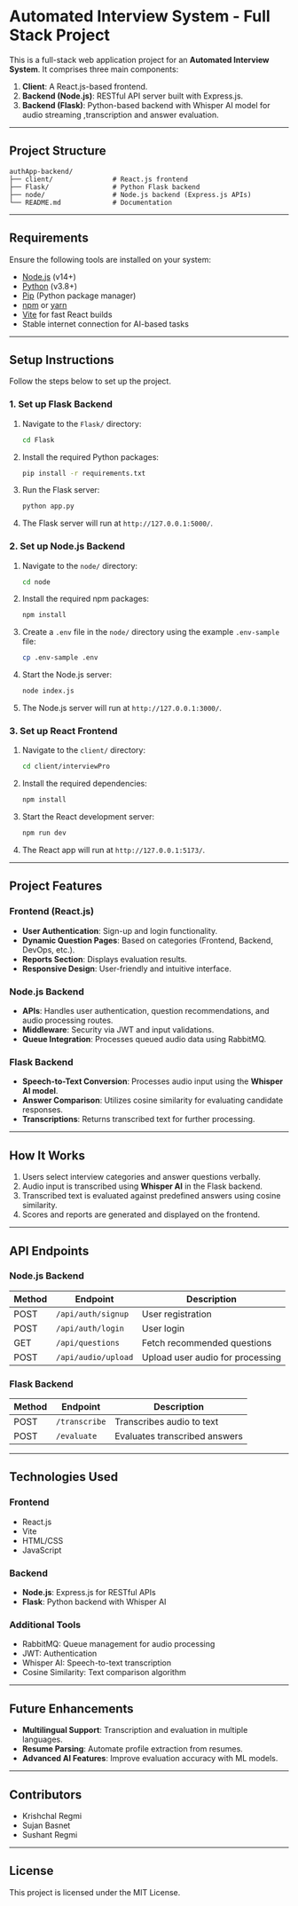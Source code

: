 
# Automated Interview System - Full Stack Project

This is a full-stack web application project for an **Automated Interview System**. 
It comprises three main components:

1. **Client**: A React.js-based frontend.
2. **Backend (Node.js)**: RESTful API server built with Express.js.
3. **Backend (Flask)**: Python-based backend with Whisper AI model for audio streaming ,transcription and answer evaluation.

---

## Project Structure

```plaintext
authApp-backend/
├── client/               # React.js frontend
├── Flask/                # Python Flask backend
├── node/                 # Node.js backend (Express.js APIs)
└── README.md             # Documentation
```

---

## Requirements

Ensure the following tools are installed on your system:
- [Node.js](https://nodejs.org/) (v14+)
- [Python](https://www.python.org/) (v3.8+)
- [Pip](https://pip.pypa.io/en/stable/) (Python package manager)
- [npm](https://www.npmjs.com/) or [yarn](https://yarnpkg.com/)
- [Vite](https://vitejs.dev/) for fast React builds
- Stable internet connection for AI-based tasks

---

## Setup Instructions

Follow the steps below to set up the project.

### 1. Set up Flask Backend

1. Navigate to the `Flask/` directory:
    ```bash
    cd Flask
    ```
2. Install the required Python packages:
    ```bash
    pip install -r requirements.txt
    ```
3. Run the Flask server:
    ```bash
    python app.py
    ```
4. The Flask server will run at `http://127.0.0.1:5000/`.

### 2. Set up Node.js Backend

1. Navigate to the `node/` directory:
    ```bash
    cd node
    ```
2. Install the required npm packages:
    ```bash
    npm install
    ```
3. Create a `.env` file in the `node/` directory using the example `.env-sample` file:
    ```bash
    cp .env-sample .env
    ```
4. Start the Node.js server:
    ```bash
    node index.js
    ```
5. The Node.js server will run at `http://127.0.0.1:3000/`.

### 3. Set up React Frontend

1. Navigate to the `client/` directory:
    ```bash
    cd client/interviewPro
    ```
2. Install the required dependencies:
    ```bash
    npm install
    ```
3. Start the React development server:
    ```bash
    npm run dev
    ```
4. The React app will run at `http://127.0.0.1:5173/`.

---

## Project Features

### Frontend (React.js)
- **User Authentication**: Sign-up and login functionality.
- **Dynamic Question Pages**: Based on categories (Frontend, Backend, DevOps, etc.).
- **Reports Section**: Displays evaluation results.
- **Responsive Design**: User-friendly and intuitive interface.

### Node.js Backend
- **APIs**: Handles user authentication, question recommendations, and audio processing routes.
- **Middleware**: Security via JWT and input validations.
- **Queue Integration**: Processes queued audio data using RabbitMQ.

### Flask Backend
- **Speech-to-Text Conversion**: Processes audio input using the **Whisper AI model**.
- **Answer Comparison**: Utilizes cosine similarity for evaluating candidate responses.
- **Transcriptions**: Returns transcribed text for further processing.

---

## How It Works

1. Users select interview categories and answer questions verbally.
2. Audio input is transcribed using **Whisper AI** in the Flask backend.
3. Transcribed text is evaluated against predefined answers using cosine similarity.
4. Scores and reports are generated and displayed on the frontend.

---

## API Endpoints

### Node.js Backend
| Method | Endpoint                     | Description                      |
|--------|-----------------------------|----------------------------------|
| POST   | `/api/auth/signup`          | User registration                |
| POST   | `/api/auth/login`           | User login                       |
| GET    | `/api/questions`            | Fetch recommended questions      |
| POST   | `/api/audio/upload`         | Upload user audio for processing |

### Flask Backend
| Method | Endpoint               | Description                         |
|--------|------------------------|-------------------------------------|
| POST   | `/transcribe`          | Transcribes audio to text           |
| POST   | `/evaluate`            | Evaluates transcribed answers       |

---

## Technologies Used

### Frontend
- React.js
- Vite
- HTML/CSS
- JavaScript

### Backend
- **Node.js**: Express.js for RESTful APIs
- **Flask**: Python backend with Whisper AI

### Additional Tools
- RabbitMQ: Queue management for audio processing
- JWT: Authentication
- Whisper AI: Speech-to-text transcription
- Cosine Similarity: Text comparison algorithm

---

## Future Enhancements

- **Multilingual Support**: Transcription and evaluation in multiple languages.
- **Resume Parsing**: Automate profile extraction from resumes.
- **Advanced AI Features**: Improve evaluation accuracy with ML models.

---

## Contributors

- Krishchal Regmi
- Sujan Basnet
- Sushant Regmi

---

## License

This project is licensed under the MIT License.
